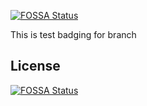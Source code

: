 [![FOSSA Status](https://app.fossa.com/api/projects/git%2Bgithub.com%2FratanFossa%2FbadgingTest.svg?type=shield)](https://app.fossa.com/projects/git%2Bgithub.com%2FratanFossa%2FbadgingTest?ref=badge_shield)

This is test badging for branch


## License
[![FOSSA Status](https://app.fossa.com/api/projects/git%2Bgithub.com%2FratanFossa%2FbadgingTest.svg?type=large)](https://app.fossa.com/projects/git%2Bgithub.com%2FratanFossa%2FbadgingTest?ref=badge_large)